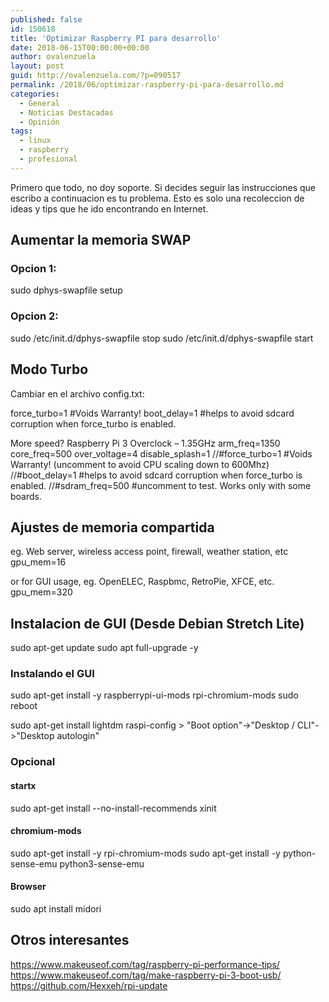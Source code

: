 ```yaml
---
published: false
id: 150618
title: 'Optimizar Raspberry PI para desarrollo'
date: 2018-06-15T00:00:00+00:00
author: ovalenzuela
layout: post
guid: http://ovalenzuela.com/?p=090517
permalink: /2018/06/optimizar-raspberry-pi-para-desarrollo.md
categories:
  - General
  - Noticias Destacadas
  - Opinión
tags:
  - linux
  - raspberry
  - profesional
---
```


Primero que todo, no doy soporte. Si decides seguir las instrucciones que escribo a continuacion es tu problema.
Esto es solo una recoleccion de ideas y tips que he ido encontrando en Internet.

## Aumentar la memoria SWAP

### Opcion 1:
sudo dphys-swapfile setup

### Opcion 2:
sudo /etc/init.d/dphys-swapfile stop
sudo /etc/init.d/dphys-swapfile start


## Modo Turbo
Cambiar en el archivo config.txt:

force_turbo=1 #Voids Warranty!
boot_delay=1 #helps to avoid sdcard corruption when force_turbo is enabled.

More speed? Raspberry Pi 3 Overclock – 1.35GHz
arm_freq=1350
core_freq=500
over_voltage=4
disable_splash=1
//#force_turbo=1 #Voids Warranty! (uncomment to avoid CPU scaling down to 600Mhz)
//#boot_delay=1 #helps to avoid sdcard corruption when force_turbo is enabled.
//#sdram_freq=500 #uncomment to test. Works only with some boards.


## Ajustes de memoria compartida
eg. Web server, wireless access point, firewall, weather station, etc
gpu_mem=16

or for GUI usage, eg. OpenELEC, Raspbmc, RetroPie, XFCE, etc.
gpu_mem=320


## Instalacion de GUI (Desde Debian Stretch Lite)
sudo apt-get update
sudo apt full-upgrade -y

### Instalando el GUI
sudo apt-get install -y raspberrypi-ui-mods rpi-chromium-mods
sudo reboot

sudo apt-get install lightdm
raspi-config > "Boot option"->"Desktop / CLI"->"Desktop autologin"

### Opcional
#### startx
sudo apt-get install --no-install-recommends xinit

#### chromium-mods
sudo apt-get install -y rpi-chromium-mods
sudo apt-get install -y python-sense-emu python3-sense-emu

#### Browser
sudo apt install midori

## Otros interesantes
https://www.makeuseof.com/tag/raspberry-pi-performance-tips/
https://www.makeuseof.com/tag/make-raspberry-pi-3-boot-usb/
https://github.com/Hexxeh/rpi-update
